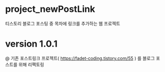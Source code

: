# project_newPostLink
티스토리 블로그 포스팅 중 목차에 링크를 추가하는 웹 프로젝트

# version 1.0.1
@ 기존 포스트링크 프로젝트( https://fadet-coding.tistory.com/55 ) 를 블로그 포스트를 위해 리팩토링

